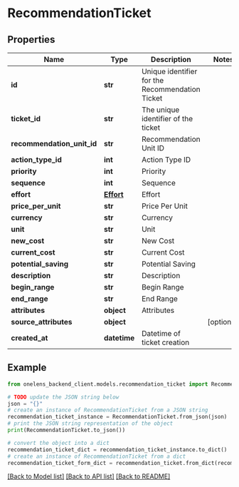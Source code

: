 # RecommendationTicket


## Properties

Name | Type | Description | Notes
------------ | ------------- | ------------- | -------------
**id** | **str** | Unique identifier for the Recommendation Ticket | 
**ticket_id** | **str** | The unique identifier of the ticket | 
**recommendation_unit_id** | **str** | Recommendation Unit ID | 
**action_type_id** | **int** | Action Type ID | 
**priority** | **int** | Priority | 
**sequence** | **int** | Sequence | 
**effort** | [**Effort**](Effort.md) | Effort | 
**price_per_unit** | **str** | Price Per Unit | 
**currency** | **str** | Currency | 
**unit** | **str** | Unit | 
**new_cost** | **str** | New Cost | 
**current_cost** | **str** | Current Cost | 
**potential_saving** | **str** | Potential Saving | 
**description** | **str** | Description | 
**begin_range** | **str** | Begin Range | 
**end_range** | **str** | End Range | 
**attributes** | **object** | Attributes | 
**source_attributes** | **object** |  | [optional] 
**created_at** | **datetime** | Datetime of ticket creation | 

## Example

```python
from onelens_backend_client.models.recommendation_ticket import RecommendationTicket

# TODO update the JSON string below
json = "{}"
# create an instance of RecommendationTicket from a JSON string
recommendation_ticket_instance = RecommendationTicket.from_json(json)
# print the JSON string representation of the object
print(RecommendationTicket.to_json())

# convert the object into a dict
recommendation_ticket_dict = recommendation_ticket_instance.to_dict()
# create an instance of RecommendationTicket from a dict
recommendation_ticket_form_dict = recommendation_ticket.from_dict(recommendation_ticket_dict)
```
[[Back to Model list]](../README.md#documentation-for-models) [[Back to API list]](../README.md#documentation-for-api-endpoints) [[Back to README]](../README.md)


